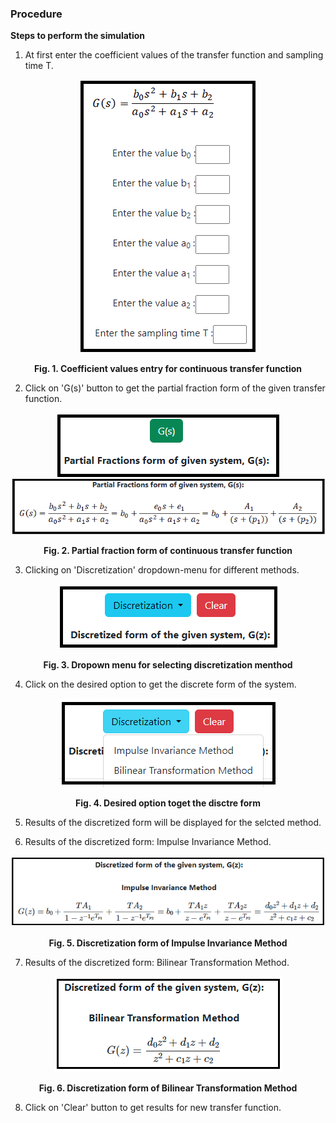 ### Procedure

<b>Steps to perform the simulation</b>

										
1. At first enter the coefficient values of the transfer function and sampling time T. 

<div align="center">
<img class="img-fluid"  src="./images/Prod_1.png" alt="">

<b>Fig. 1. Coefficient values entry for continuous transfer function</b>						  
</div>

2. Click on 'G(s)' button to get the partial fraction form of the given transfer function.

<div align="center">
<img class="img-fluid"  src="./images/Prod_2.png" alt="">

</div>


<div align="center">
<img class="img-fluid"  src="./images/Prod_2_1.png" alt="">

<b>Fig. 2. Partial fraction form of continuous transfer function</b>							  
</div>

3. Clicking on 'Discretization' dropdown-menu for different methods.  

<div align="center">
<img class="img-fluid"  src="./images/Prod_3.png" alt="">

<b>Fig. 3. Dropown menu for selecting discretization menthod</b>							  
</div>

4. Click on the desired option to get the discrete form of the system.

<div align="center">
<img class="img-fluid"  src="./images/Prod_4.png" alt="">

<b>Fig. 4. Desired option toget the disctre form </b>						  
</div>
    
5. Results of the discretized form will be displayed for the selcted method.

6. Results of the discretized form: Impulse Invariance Method.

<div align="center">
<img class="img-fluid"  src="./images/Prod_5.png" alt="">

<b>Fig. 5. Discretization form of Impulse Invariance Method</b>						 
</div>

7. Results of the discretized form: Bilinear Transformation Method. 

<div align="center">
<img class="img-fluid"  src="./images/Prod_6.png" alt="">

<b>Fig. 6. Discretization form of Bilinear Transformation Method </b>						 
</div>

8. Click on 'Clear' button to get results for new transfer function.


<script id="MathJax-script" async src="https://cdn.jsdelivr.net/npm/mathjax@3/es5/tex-mml-chtml.js"></script>